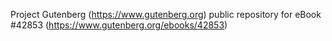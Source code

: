 Project Gutenberg (https://www.gutenberg.org) public repository for eBook #42853 (https://www.gutenberg.org/ebooks/42853)
